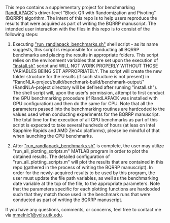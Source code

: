 This repo contains a supplementary project for benchmarking [RandLAPACK](https://github.com/BallisticLA/RandLAPACK)'s driver-level "Block QR with Randomization and Pivoting" (BQRRP) algorithm.
The intent of this repo is to help users reproduce the results that were acquired as part of writing the BQRRP manuscript.
The intended user interaction with the files in this repo is to consist of the following steps:

1. Executing ["run_randlapack_benchmarks.sh"](https://github.com/TeachRaccooon/BQRRP/blob/main/run_randlapack_benchmarks.sh) shell script - as its name suggests, this script is responsible for conducting all BQRRP benchmarks and placing the results in appropriate folders.
This script relies on the environment variables that are set upon the execution of ["install.sh"](https://github.com/BallisticLA/RandLAPACK/blob/main/install.sh) script and WILL NOT WORK PROPERLY WITHOUT THOSE VARIABLES BEING SET APPROPRIATELY.
The script will create the new folder structure for the results (if such structure is not present) in "RandNLA-project/build/benchmark-build/benchmark-output/" (RandNLA-project directory will be defined after running "install.sh").
The shell script will, upon the user's permission, attempt to first conduct the GPU benchmarking procedure (if RandLAPACK was installed with GPU configuration) and then do the same for CPU.
Note that all the parameters passed into the benchmarking routines are hardcoded to the values used when conducting experiments for the BQRRP manuscript.
The total time for the execution of all CPU benchmarks as part of this script is expected to take several hundreds of hours (at leas on Intel Sapphire Rapids and AMD Zen4c platforms), please be mindful of that when launching the CPU benchmarks.

2. After ["run_randlapack_benchmarks.sh"](https://github.com/TeachRaccooon/BQRRP/blob/main/run_all_plotting_scripts.m) is complete, the user may utilize "run_all_plotting_scripts.m" MATLAB program in order to plot the obtained results.
The detailed configuration of "run_all_plotting_scripts.m" will plot the results that are contained in this repo (gathered in the process of writing the BQRRP manuscript).
In order for the newly-acquired results to be used by this program, the user must update the file path variables, as well as the benchmarking date variable at the top of the file, to the appropriate parameters.
Note that the parameters specific for each plotting functions are hardcoded such that they match those used in the benchmark runs that were conducted as part of writing the BQRRP manuscript.

If you have any questions, comments, or concerns, feel free to contact me via mmelnic1@vols.utk.edu.
